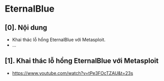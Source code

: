 # EternalBlue

## [0]. Nội dung
- Khai thác lỗ hổng EternalBlue với Metasploit.
- ...

## [1]. Khai thác lỗ hổng EternalBlue với Metasploit
- https://www.youtube.com/watch?v=tPe3FOcTZAU&t=23s
